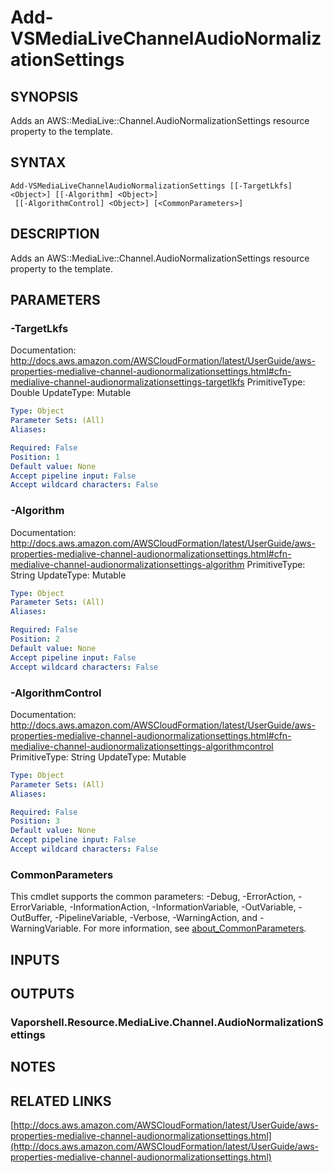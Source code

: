 # Add-VSMediaLiveChannelAudioNormalizationSettings

## SYNOPSIS
Adds an AWS::MediaLive::Channel.AudioNormalizationSettings resource property to the template.

## SYNTAX

```
Add-VSMediaLiveChannelAudioNormalizationSettings [[-TargetLkfs] <Object>] [[-Algorithm] <Object>]
 [[-AlgorithmControl] <Object>] [<CommonParameters>]
```

## DESCRIPTION
Adds an AWS::MediaLive::Channel.AudioNormalizationSettings resource property to the template.

## PARAMETERS

### -TargetLkfs
Documentation: http://docs.aws.amazon.com/AWSCloudFormation/latest/UserGuide/aws-properties-medialive-channel-audionormalizationsettings.html#cfn-medialive-channel-audionormalizationsettings-targetlkfs
PrimitiveType: Double
UpdateType: Mutable

```yaml
Type: Object
Parameter Sets: (All)
Aliases:

Required: False
Position: 1
Default value: None
Accept pipeline input: False
Accept wildcard characters: False
```

### -Algorithm
Documentation: http://docs.aws.amazon.com/AWSCloudFormation/latest/UserGuide/aws-properties-medialive-channel-audionormalizationsettings.html#cfn-medialive-channel-audionormalizationsettings-algorithm
PrimitiveType: String
UpdateType: Mutable

```yaml
Type: Object
Parameter Sets: (All)
Aliases:

Required: False
Position: 2
Default value: None
Accept pipeline input: False
Accept wildcard characters: False
```

### -AlgorithmControl
Documentation: http://docs.aws.amazon.com/AWSCloudFormation/latest/UserGuide/aws-properties-medialive-channel-audionormalizationsettings.html#cfn-medialive-channel-audionormalizationsettings-algorithmcontrol
PrimitiveType: String
UpdateType: Mutable

```yaml
Type: Object
Parameter Sets: (All)
Aliases:

Required: False
Position: 3
Default value: None
Accept pipeline input: False
Accept wildcard characters: False
```

### CommonParameters
This cmdlet supports the common parameters: -Debug, -ErrorAction, -ErrorVariable, -InformationAction, -InformationVariable, -OutVariable, -OutBuffer, -PipelineVariable, -Verbose, -WarningAction, and -WarningVariable. For more information, see [about_CommonParameters](http://go.microsoft.com/fwlink/?LinkID=113216).

## INPUTS

## OUTPUTS

### Vaporshell.Resource.MediaLive.Channel.AudioNormalizationSettings
## NOTES

## RELATED LINKS

[http://docs.aws.amazon.com/AWSCloudFormation/latest/UserGuide/aws-properties-medialive-channel-audionormalizationsettings.html](http://docs.aws.amazon.com/AWSCloudFormation/latest/UserGuide/aws-properties-medialive-channel-audionormalizationsettings.html)

